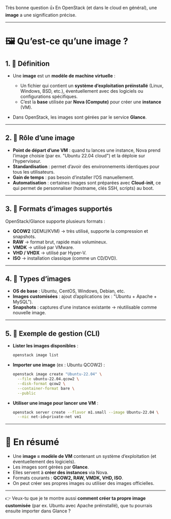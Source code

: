 Très bonne question 👍 En OpenStack (et dans le cloud en général), une **image** a une signification précise.

---

# 🖼️ Qu’est-ce qu’une image ?

## 1. 🎯 Définition

* Une **image** est un **modèle de machine virtuelle** :

  * Un fichier qui contient un **système d’exploitation préinstallé** (Linux, Windows, BSD, etc.), éventuellement avec des logiciels ou configurations spécifiques.
  * C’est la **base** utilisée par **Nova (Compute)** pour créer une **instance** (VM).
* Dans OpenStack, les images sont gérées par le service **Glance**.

---

## 2. 🔹 Rôle d’une image

* **Point de départ d’une VM** : quand tu lances une instance, Nova prend l’image choisie (par ex. "Ubuntu 22.04 cloud") et la déploie sur l’hyperviseur.
* **Standardisation** : permet d’avoir des environnements identiques pour tous les utilisateurs.
* **Gain de temps** : pas besoin d’installer l’OS manuellement.
* **Automatisation** : certaines images sont préparées avec **Cloud-init**, ce qui permet de personnaliser (hostname, clés SSH, scripts) au boot.

---

## 3. 🔹 Formats d’images supportés

OpenStack/Glance supporte plusieurs formats :

* **QCOW2** (QEMU/KVM) → très utilisé, supporte la compression et snapshots.
* **RAW** → format brut, rapide mais volumineux.
* **VMDK** → utilisé par VMware.
* **VHD / VHDX** → utilisé par Hyper-V.
* **ISO** → installation classique (comme un CD/DVD).

---

## 4. 🔹 Types d’images

* **OS de base** : Ubuntu, CentOS, Windows, Debian, etc.
* **Images customisées** : ajout d’applications (ex : "Ubuntu + Apache + MySQL").
* **Snapshots** : captures d’une instance existante → réutilisable comme nouvelle image.

---

## 5. 🔹 Exemple de gestion (CLI)

* **Lister les images disponibles** :

  ```bash
  openstack image list
  ```
* **Importer une image** (ex : Ubuntu QCOW2) :

  ```bash
  openstack image create "Ubuntu-22.04" \
    --file ubuntu-22.04.qcow2 \
    --disk-format qcow2 \
    --container-format bare \
    --public
  ```
* **Utiliser une image pour lancer une VM** :

  ```bash
  openstack server create --flavor m1.small --image Ubuntu-22.04 \
    --nic net-id=private-net vm1
  ```

---

# 📌 En résumé

* Une **image = modèle de VM** contenant un système d’exploitation (et éventuellement des logiciels).
* Les images sont gérées par **Glance**.
* Elles servent à **créer des instances** via Nova.
* Formats courants : **QCOW2, RAW, VMDK, VHD, ISO**.
* On peut créer ses propres images ou utiliser des images officielles.

---

👉 Veux-tu que je te montre aussi **comment créer ta propre image customisée** (par ex. Ubuntu avec Apache préinstallé), que tu pourrais ensuite importer dans Glance ?
